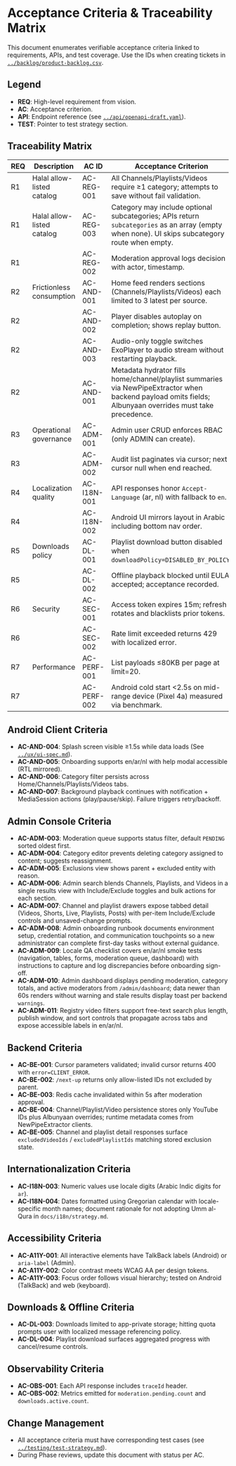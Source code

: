 # Acceptance Criteria & Traceability Matrix

This document enumerates verifiable acceptance criteria linked to requirements, APIs, and test coverage. Use the IDs when creating tickets in [`../backlog/product-backlog.csv`](../backlog/product-backlog.csv).

## Legend
- **REQ**: High-level requirement from vision.
- **AC**: Acceptance criterion.
- **API**: Endpoint reference (see [`../api/openapi-draft.yaml`](../api/openapi-draft.yaml)).
- **TEST**: Pointer to test strategy section.

## Traceability Matrix
| REQ | Description | AC ID | Acceptance Criterion | API | TEST |
| --- | --- | --- | --- | --- | --- |
| R1 | Halal allow-listed catalog | AC-REG-001 | All Channels/Playlists/Videos require ≥1 category; attempts to save without fail validation. | `/channels`, `/playlists`, `/videos` | Backend Integration |
| R1 | Halal allow-listed catalog | AC-REG-003 | Category may include optional subcategories; APIs return `subcategories` as an array (empty when none). UI skips subcategory route when empty. | `/categories` | Backend Integration + Admin UI tests |
| R1 |  | AC-REG-002 | Moderation approval logs decision with actor, timestamp. | `/moderation/proposals/{id}/approve` | Backend Integration + Audit tests |
| R2 | Frictionless consumption | AC-AND-001 | Home feed renders sections (Channels/Playlists/Videos) each limited to 3 latest per source. | `/home` | Android Paging tests |
| R2 |  | AC-AND-002 | Player disables autoplay on completion; shows replay button. | N/A (client logic) | Android Instrumentation |
| R2 |  | AC-AND-003 | Audio-only toggle switches ExoPlayer to audio stream without restarting playback. | `/videos/{id}` | Player Reliability |
| R2 |  | AC-AND-001 | Metadata hydrator fills home/channel/playlist summaries via NewPipeExtractor when backend payload omits fields; Albunyaan overrides must take precedence. | `/home`, `/channels`, `/playlists`, `/videos` | MetadataHydratorTest + future instrumentation |
| R3 | Operational governance | AC-ADM-001 | Admin user CRUD enforces RBAC (only ADMIN can create). | `/admin/users` | Backend Security tests |
| R3 |  | AC-ADM-002 | Audit list paginates via cursor; next cursor null when end reached. | `/admin/audit` | Admin E2E |
| R4 | Localization quality | AC-I18N-001 | API responses honor `Accept-Language` (ar, nl) with fallback to `en`. | all localized endpoints | Backend Integration |
| R4 |  | AC-I18N-002 | Android UI mirrors layout in Arabic including bottom nav order. | N/A | Android Localization |
| R5 | Downloads policy | AC-DL-001 | Playlist download button disabled when `downloadPolicy=DISABLED_BY_POLICY`. | `/playlists/{id}` | Android Instrumentation |
| R5 |  | AC-DL-002 | Offline playback blocked until EULA accepted; acceptance recorded. | `/auth/login` (EULA flag) | Android Instrumentation + Backend |
| R6 | Security | AC-SEC-001 | Access token expires 15m; refresh rotates and blacklists prior tokens. | `/auth/refresh` | Security Tests |
| R6 |  | AC-SEC-002 | Rate limit exceeded returns 429 with localized error. | all endpoints | Performance/Security |
| R7 | Performance | AC-PERF-001 | List payloads ≤80KB per page at limit=20. | `/videos`, `/channels`, `/playlists` | Performance Tests |
| R7 |  | AC-PERF-002 | Android cold start <2.5s on mid-range device (Pixel 4a) measured via benchmark. | N/A | Android Performance |

## Android Client Criteria
- **AC-AND-004**: Splash screen visible ≥1.5s while data loads (See [`../ux/ui-spec.md`](../ux/ui-spec.md#splash)).
- **AC-AND-005**: Onboarding supports en/ar/nl with help modal accessible (RTL mirrored).
- **AC-AND-006**: Category filter persists across Home/Channels/Playlists/Videos tabs.
- **AC-AND-007**: Background playback continues with notification + MediaSession actions (play/pause/skip). Failure triggers retry/backoff.

## Admin Console Criteria
- **AC-ADM-003**: Moderation queue supports status filter, default `PENDING` sorted oldest first.
- **AC-ADM-004**: Category editor prevents deleting category assigned to content; suggests reassignment.
- **AC-ADM-005**: Exclusions view shows parent + excluded entity with reason.
- **AC-ADM-006**: Admin search blends Channels, Playlists, and Videos in a single results view with Include/Exclude toggles and bulk actions for each section.
- **AC-ADM-007**: Channel and playlist drawers expose tabbed detail (Videos, Shorts, Live, Playlists, Posts) with per-item Include/Exclude controls and unsaved-change prompts.
- **AC-ADM-008**: Admin onboarding runbook documents environment setup, credential rotation, and communication touchpoints so a new administrator can complete first-day tasks without external guidance.
- **AC-ADM-009**: Locale QA checklist covers en/ar/nl smoke tests (navigation, tables, forms, moderation queue, dashboard) with instructions to capture and log discrepancies before onboarding sign-off.
- **AC-ADM-010**: Admin dashboard displays pending moderation, category totals, and active moderators from `/admin/dashboard`; data newer than 60s renders without warning and stale results display toast per backend `warnings`.
- **AC-ADM-011**: Registry video filters support free-text search plus length, publish window, and sort controls that propagate across tabs and expose accessible labels in en/ar/nl.

## Backend Criteria
- **AC-BE-001**: Cursor parameters validated; invalid cursor returns 400 with `error=CLIENT_ERROR`.
- **AC-BE-002**: `/next-up` returns only allow-listed IDs not excluded by parent.
- **AC-BE-003**: Redis cache invalidated within 5s after moderation approval.
- **AC-BE-004**: Channel/Playlist/Video persistence stores only YouTube IDs plus Albunyaan overrides; runtime metadata comes from NewPipeExtractor clients.
- **AC-BE-005**: Channel and playlist detail responses surface `excludedVideoIds` / `excludedPlaylistIds` matching stored exclusion state.

## Internationalization Criteria
- **AC-I18N-003**: Numeric values use locale digits (Arabic Indic digits for `ar`).
- **AC-I18N-004**: Dates formatted using Gregorian calendar with locale-specific month names; document rationale for not adopting Umm al-Qura in `docs/i18n/strategy.md`.

## Accessibility Criteria
- **AC-A11Y-001**: All interactive elements have TalkBack labels (Android) or `aria-label` (Admin).
- **AC-A11Y-002**: Color contrast meets WCAG AA per design tokens.
- **AC-A11Y-003**: Focus order follows visual hierarchy; tested on Android (TalkBack) and web (keyboard).

## Downloads & Offline Criteria
- **AC-DL-003**: Downloads limited to app-private storage; hitting quota prompts user with localized message referencing policy.
- **AC-DL-004**: Playlist download surfaces aggregated progress with cancel/resume controls.

## Observability Criteria
- **AC-OBS-001**: Each API response includes `traceId` header.
- **AC-OBS-002**: Metrics emitted for `moderation.pending.count` and `downloads.active.count`.

## Change Management
- All acceptance criteria must have corresponding test cases (see [`../testing/test-strategy.md`](../testing/test-strategy.md)).
- During Phase reviews, update this document with status per AC.
